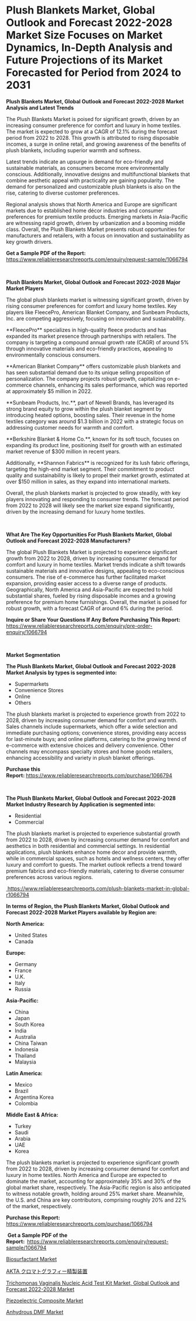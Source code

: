 <p><h1>Plush Blankets Market, Global Outlook and Forecast 2022-2028 Market Size Focuses on Market Dynamics, In-Depth Analysis and Future Projections of its Market Forecasted for Period from 2024 to 2031</h1></p><p><strong>Plush Blankets Market, Global Outlook and Forecast 2022-2028 Market Analysis and Latest Trends</strong></p>
<p><p>The Plush Blankets Market is poised for significant growth, driven by an increasing consumer preference for comfort and luxury in home textiles. The market is expected to grow at a CAGR of 12.1% during the forecast period from 2022 to 2028. This growth is attributed to rising disposable incomes, a surge in online retail, and growing awareness of the benefits of plush blankets, including superior warmth and softness. </p><p>Latest trends indicate an upsurge in demand for eco-friendly and sustainable materials, as consumers become more environmentally conscious. Additionally, innovative designs and multifunctional blankets that combine aesthetic appeal with practicality are gaining popularity. The demand for personalized and customizable plush blankets is also on the rise, catering to diverse customer preferences.</p><p>Regional analysis shows that North America and Europe are significant markets due to established home décor industries and consumer preferences for premium textile products. Emerging markets in Asia-Pacific are witnessing rapid growth, driven by urbanization and a booming middle class. Overall, the Plush Blankets Market presents robust opportunities for manufacturers and retailers, with a focus on innovation and sustainability as key growth drivers.</p></p>
<p><strong>Get a Sample PDF of the Report:&nbsp;</strong> <a href="https://www.reliableresearchreports.com/enquiry/request-sample/1066794">https://www.reliableresearchreports.com/enquiry/request-sample/1066794</a></p>
<p>&nbsp;</p>
<p><strong>Plush Blankets Market, Global Outlook and Forecast 2022-2028 Major Market Players</strong></p>
<p><p>The global plush blankets market is witnessing significant growth, driven by rising consumer preferences for comfort and luxury home textiles. Key players like FleecePro, American Blanket Company, and Sunbeam Products, Inc. are competing aggressively, focusing on innovation and sustainability.</p><p>**FleecePro** specializes in high-quality fleece products and has expanded its market presence through partnerships with retailers. The company is targeting a compound annual growth rate (CAGR) of around 5% through innovative materials and eco-friendly practices, appealing to environmentally conscious consumers.</p><p>**American Blanket Company** offers customizable plush blankets and has seen substantial demand due to its unique selling proposition of personalization. The company projects robust growth, capitalizing on e-commerce channels, enhancing its sales performance, which was reported at approximately $5 million in 2022.</p><p>**Sunbeam Products, Inc.**, part of Newell Brands, has leveraged its strong brand equity to grow within the plush blanket segment by introducing heated options, boosting sales. Their revenue in the home textiles category was around $1.3 billion in 2022 with a strategic focus on addressing customer needs for warmth and comfort.</p><p>**Berkshire Blanket & Home Co.**, known for its soft touch, focuses on expanding its product line, positioning itself for growth with an estimated market revenue of $300 million in recent years. </p><p>Additionally, **Shannon Fabrics** is recognized for its lush fabric offerings, targeting the high-end market segment. Their commitment to product quality and sustainability is likely to propel their market growth, estimated at over $150 million in sales, as they expand into international markets.</p><p>Overall, the plush blankets market is projected to grow steadily, with key players innovating and responding to consumer trends. The forecast period from 2022 to 2028 will likely see the market size expand significantly, driven by the increasing demand for luxury home textiles.</p></p>
<p>&nbsp;</p>
<p><strong>What Are The Key Opportunities For Plush Blankets Market, Global Outlook and Forecast 2022-2028 Manufacturers?</strong></p>
<p><p>The global Plush Blankets Market is projected to experience significant growth from 2022 to 2028, driven by increasing consumer demand for comfort and luxury in home textiles. Market trends indicate a shift towards sustainable materials and innovative designs, appealing to eco-conscious consumers. The rise of e-commerce has further facilitated market expansion, providing easier access to a diverse range of products. Geographically, North America and Asia-Pacific are expected to hold substantial shares, fueled by rising disposable incomes and a growing preference for premium home furnishings. Overall, the market is poised for robust growth, with a forecast CAGR of around 6% during the period.</p></p>
<p><strong>Inquire or Share Your Questions If Any Before Purchasing This Report:</strong> <a href="https://www.reliableresearchreports.com/enquiry/pre-order-enquiry/1066794">https://www.reliableresearchreports.com/enquiry/pre-order-enquiry/1066794</a></p>
<p>&nbsp;</p>
<p><strong>Market Segmentation</strong></p>
<p><strong>The Plush Blankets Market, Global Outlook and Forecast 2022-2028 Market Analysis by types is segmented into:</strong></p>
<p><ul><li>Supermarkets</li><li>Convenience Stores</li><li>Online</li><li>Others</li></ul></p>
<p><p>The plush blankets market is projected to experience growth from 2022 to 2028, driven by increasing consumer demand for comfort and warmth. Sales channels include supermarkets, which offer a wide selection and immediate purchasing options; convenience stores, providing easy access for last-minute buys; and online platforms, catering to the growing trend of e-commerce with extensive choices and delivery convenience. Other channels may encompass specialty stores and home goods retailers, enhancing accessibility and variety in plush blanket offerings.</p></p>
<p><strong>Purchase this Report:&nbsp;</strong><a href="https://www.reliableresearchreports.com/purchase/1066794">https://www.reliableresearchreports.com/purchase/1066794</a></p>
<p>&nbsp;</p>
<p><strong>The Plush Blankets Market, Global Outlook and Forecast 2022-2028 Market Industry Research by Application is segmented into:</strong></p>
<p><ul><li>Residential</li><li>Commercial</li></ul></p>
<p><p>The plush blankets market is projected to experience substantial growth from 2022 to 2028, driven by increasing consumer demand for comfort and aesthetics in both residential and commercial settings. In residential applications, plush blankets enhance home decor and provide warmth, while in commercial spaces, such as hotels and wellness centers, they offer luxury and comfort to guests. The market outlook reflects a trend toward premium fabrics and eco-friendly materials, catering to diverse consumer preferences across various regions.</p></p>
<p><a href="https://www.reliableresearchreports.com/plush-blankets-market-in-global-r1066794">&nbsp;https://www.reliableresearchreports.com/plush-blankets-market-in-global-r1066794</a></p>
<p><strong>In terms of Region, the Plush Blankets Market, Global Outlook and Forecast 2022-2028 Market Players available by Region are:</strong></p>
<p>
    <p> <strong> North America: </strong>
        <ul>
            <li>United States</li>
            <li>Canada</li>
        </ul>
        </p> 
    <p> <strong> Europe: </strong>
        <ul>
            <li>Germany</li>
            <li>France</li>
            <li>U.K.</li>
            <li>Italy</li>
            <li>Russia</li>
        </ul>
        </p> 
    <p> <strong> Asia-Pacific: </strong>
        <ul>
            <li>China</li>
            <li>Japan</li>
            <li>South Korea</li>
            <li>India</li>
            <li>Australia</li>
            <li>China Taiwan</li>
            <li>Indonesia</li>
            <li>Thailand</li>
            <li>Malaysia</li>
        </ul>
        </p> 
    <p> <strong> Latin America: </strong>
        <ul>
            <li>Mexico</li>
            <li>Brazil</li>
            <li>Argentina Korea</li>
            <li>Colombia</li>
        </ul>
        </p> 
    <p> <strong> Middle East & Africa: </strong>
        <ul>
            <li>Turkey</li>
            <li>Saudi</li>
            <li>Arabia</li>
            <li>UAE</li>
            <li>Korea</li>
        </ul>
    </p>
    </p>
<p><p>The plush blankets market is projected to experience significant growth from 2022 to 2028, driven by increasing consumer demand for comfort and luxury in home textiles. North America and Europe are expected to dominate the market, accounting for approximately 35% and 30% of the global market share, respectively. The Asia-Pacific region is also anticipated to witness notable growth, holding around 25% market share. Meanwhile, the U.S. and China are key contributors, comprising roughly 20% and 22% of the market, respectively.</p></p>
<p><strong>Purchase this Report: </strong><a href="https://www.reliableresearchreports.com/purchase/1066794">https://www.reliableresearchreports.com/purchase/1066794</a></p>
<p>&nbsp;<strong>Get a Sample PDF of the Report:&nbsp;&nbsp;</strong><a href="https://www.reliableresearchreports.com/enquiry/request-sample/1066794">https://www.reliableresearchreports.com/enquiry/request-sample/1066794</a></p>
<p><strong></strong></p>
<p><p><a href="https://www.linkedin.com/pulse/biosurfactant-market-global-regional-analysis-focus-region-zeluf?trackingId=QUkPYGEySmK02iFDynKRYw%3D%3D">Biosurfactant Market</a></p><p><a href="https://medium.com/@jamiebertrgnaum3545/%E6%9C%AA%E6%9D%A5%E3%82%92%E6%8F%8F%E3%81%8F-%E3%82%B0%E3%83%AD%E3%83%BC%E3%83%90%E3%83%ABakta%E3%82%AF%E3%83%AD%E3%83%9E%E3%83%88%E3%82%B0%E3%83%A9%E3%83%95%E3%82%A3%E3%83%BC%E7%B2%BE%E8%A3%BD%E5%99%A8%E5%B8%82%E5%A0%B4%E3%81%AE%E5%8C%85%E6%8B%AC%E7%9A%84%E5%88%86%E6%9E%90-2024-2031-170c094bc030">AKTA クロマトグラフィー精製装置</a></p><p><a href="https://github.com/hgf64gh/Market-Research-Report-List-1/blob/main/trichomonas-vaginalis-nucleic-acid-test-kit-market-global-outlook-and-forecast-2022-2028-market.md">Trichomonas Vaginalis Nucleic Acid Test Kit Market, Global Outlook and Forecast 2022-2028 Market</a></p><p><a href="https://issuu.com/reportprime-2/docs/piezoelectric-composite-market-size_710493832e2e36">Piezoelectric Composite Market</a></p><p><a href="https://medium.com/@ameliahaleyi77567/the-global-market-overview-of-the-anhydrous-dmf-market-provides-a-unique-perspective-on-the-key-e61d85e5a7f4">Anhydrous DMF Market</a></p></p>